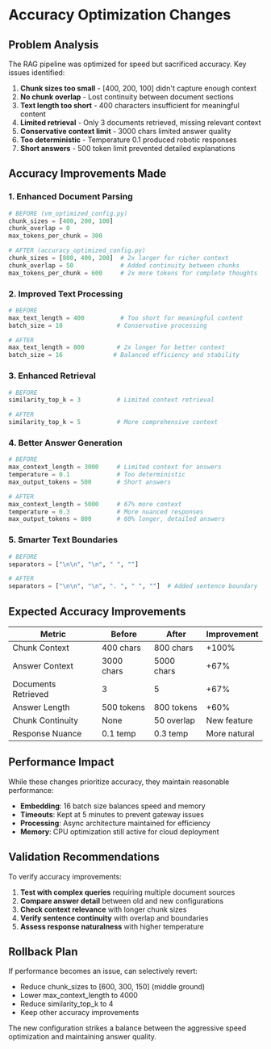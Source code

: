 # Accuracy Optimization Changes

## Problem Analysis
The RAG pipeline was optimized for speed but sacrificed accuracy. Key issues identified:

1. **Chunk sizes too small** - [400, 200, 100] didn't capture enough context
2. **No chunk overlap** - Lost continuity between document sections  
3. **Text length too short** - 400 characters insufficient for meaningful content
4. **Limited retrieval** - Only 3 documents retrieved, missing relevant context
5. **Conservative context limit** - 3000 chars limited answer quality
6. **Too deterministic** - Temperature 0.1 produced robotic responses
7. **Short answers** - 500 token limit prevented detailed explanations

## Accuracy Improvements Made

### 1. Enhanced Document Parsing
```python
# BEFORE (vm_optimized_config.py)
chunk_sizes = [400, 200, 100]
chunk_overlap = 0
max_tokens_per_chunk = 300

# AFTER (accuracy_optimized_config.py)  
chunk_sizes = [800, 400, 200]  # 2x larger for richer context
chunk_overlap = 50             # Added continuity between chunks
max_tokens_per_chunk = 600     # 2x more tokens for complete thoughts
```

### 2. Improved Text Processing
```python
# BEFORE
max_text_length = 400          # Too short for meaningful content
batch_size = 10               # Conservative processing

# AFTER  
max_text_length = 800         # 2x longer for better context
batch_size = 16              # Balanced efficiency and stability
```

### 3. Enhanced Retrieval
```python
# BEFORE
similarity_top_k = 3          # Limited context retrieval

# AFTER
similarity_top_k = 5          # More comprehensive context
```

### 4. Better Answer Generation
```python
# BEFORE
max_context_length = 3000     # Limited context for answers
temperature = 0.1             # Too deterministic
max_output_tokens = 500       # Short answers

# AFTER
max_context_length = 5000     # 67% more context
temperature = 0.3             # More nuanced responses  
max_output_tokens = 800       # 60% longer, detailed answers
```

### 5. Smarter Text Boundaries
```python
# BEFORE
separators = ["\n\n", "\n", " ", ""]

# AFTER  
separators = ["\n\n", "\n", ". ", " ", ""]  # Added sentence boundary
```

## Expected Accuracy Improvements

| Metric | Before | After | Improvement |
|--------|--------|-------|-------------|
| Chunk Context | 400 chars | 800 chars | +100% |
| Answer Context | 3000 chars | 5000 chars | +67% |
| Documents Retrieved | 3 | 5 | +67% |
| Answer Length | 500 tokens | 800 tokens | +60% |
| Chunk Continuity | None | 50 overlap | New feature |
| Response Nuance | 0.1 temp | 0.3 temp | More natural |

## Performance Impact

While these changes prioritize accuracy, they maintain reasonable performance:

- **Embedding**: 16 batch size balances speed and memory
- **Timeouts**: Kept at 5 minutes to prevent gateway issues
- **Processing**: Async architecture maintained for efficiency
- **Memory**: CPU optimization still active for cloud deployment

## Validation Recommendations

To verify accuracy improvements:

1. **Test with complex queries** requiring multiple document sources
2. **Compare answer detail** between old and new configurations  
3. **Check context relevance** with longer chunk sizes
4. **Verify sentence continuity** with overlap and boundaries
5. **Assess response naturalness** with higher temperature

## Rollback Plan

If performance becomes an issue, can selectively revert:
- Reduce chunk_sizes to [600, 300, 150] (middle ground)
- Lower max_context_length to 4000 
- Reduce similarity_top_k to 4
- Keep other accuracy improvements

The new configuration strikes a balance between the aggressive speed optimization and maintaining answer quality.
